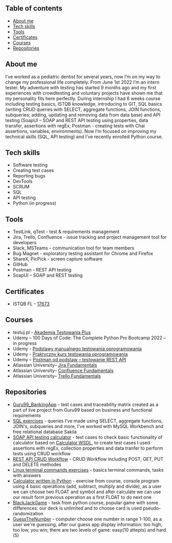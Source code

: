 ## Table of contents
* [About me](#About-me)
* [Tech skills](#Tech-skills)
* [Tools](#tools)
* [Certificates](#Certificates)
* [Courses](#Courses)
* [Repositories](#Repositories)

## About me
I’ve worked as a pediatric dentist for several years, now I’m on my way to change my professional life completely. From June 1st 2022 I’m an intern tester. My adventure with testing has started 9 months ago and my first experiences with crowdtesting and voluntary projects have shown me that my personality fits here perfectly. 
During internship I had 6 weeks course including testing basics, ISTQB knowledge, introducing to GIT, SQL basics (writing CRUD queries with SELECT, aggregate functions, JOIN functions, subqueries; adding, updating and removing data from data base) and API testing (SoapUI – SOAP and REST API testing using properties, data transfer, assertions with regEx; Postman - creating tests with Chai assertions, variables, environments). Now I’m focused on improving my technical skills (SQL, API testing) and I’ve recently enrolled Python course. 
	
## Tech skills
* Software testing
* Creating test cases
* Reporting bugs
* DevTools
* SCRUM
* SQL
* API testing
* Python (in progress)

## Tools
* TestLink, qTest - test & requirements management
* Jira, Trello, Confluence - issue tracking and project management tool for developers
* Slack, MSTeams - communication tool for team members
* Bug Magnet - exploratory testing assistant for Chrome and Firefox
* ShareX, PicPick - screen capture software
* GitHub
* Postman - REST API testing
* SoapUI – SOAP and REST testing

## Certificates
* ISTQB FL - [17673](https://drive.google.com/file/d/1m_pRJFtKeyW8NYPhhpXyH6-rro9ctrI0/view?usp=sharing)

## Courses
* testuj.pl - [Akademia Testowania Plus](https://drive.google.com/file/d/1PfYLtKvSq2Kk5HeXn_rjK3bfj10-Bn0D/view?usp=sharing)
* Udemy – 100 Days of Code: The Complete Python Pro Bootcamp 2022 – in  progress
* Udemy - [Podstawy manualnego testowania oprogramowania](https://drive.google.com/file/d/1SwBZQk2rKeWLDk0lIeIREeOfq8YsB6YO/view?usp=sharing)
* Udemy - [Praktyczny kurs testowania oprogramowania](https://drive.google.com/file/d/1N7leD2Au5u407L8HWO2vytBfktjIazEj/view?usp=sharing)
* Udemy – [Postman od podstaw – testowanie REST API]( https://drive.google.com/file/d/1J4eMv8RGEsjqIBW2f4uWVGPoEHHeO3Rs/view?usp=sharing)
* Atlassian University– [Jira Fundamentals](https://drive.google.com/file/d/1NBIvtNvwRaw3BcJqO3xQbnk1Z06TACAq/view?usp=sharing)
* Atlassian University– [Confluence Fundamentals](https://drive.google.com/file/d/162Bx2TAs2O6ua7nJ0f-5O4m6S9vKuw4h/view?usp=sharing)
* Atlassian University– [Trello Fundamentals](https://drive.google.com/file/d/10dlMnIdbhdj1-tX2rRT90DnEMCq0xSjL/view?usp=sharing)

## Repositories
* [Guru99_BankingApp](https://github.com/izasci/Guru99_BankingApp) - test cases and traceability matrix created as a part of live project from Guru99 based on business and functional requirements
* [SQL exercises](https://github.com/izasci/SQL_queries) - queries I've made using SELECT, aggregate functions, JOIN's, subqueries and more, I've worked with MySQL Workbench and free relational database Sakila
* [SOAP API testing calculator](https://github.com/izasci/API_testing) - test cases to check basic functionality of calculator based on [Calculator WSDL](http://www.dneonline.com/calculator.asmx?WSDL), to create test cases I used assertions with regEx, collection properties and data tranfer to perform tests using CRUD workflow
* [REST API CRUD Workflow](https://github.com/izasci/StudentRESTProject) - CRUD Workflow including POST, GET, PUT and DELETE methodes
* [Linux terminal commands exercises](https://github.com/izasci/Linux_terminal_exercises) - basics terminal commands, tasks with answers
* [Calculator written in Python](https://github.com/izasci/pythonCalculator) - exercise from course, console program using 4 basic operations (add, subtract, multiply and divide), as a user we can choose two FLOAT and symbol and after calculate we can use our result form previous operation as a first FLOAT to do next one
* [BlackJackGame](https://github.com/izasci/blackjackGame) - task from python course, popular game with some differences: our deck is unlimited and to choose card is used pseudo-randomization
* [GuessTheNumber](https://github.com/izasci/GuessTheNumberGame) - computer choose one number in range 1-100, as a user we're guessing, after our guess app display information: too high, too low, you win; there are two levels of game: easy(10 attepts) and hard (5)
